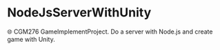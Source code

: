 # NodeJsServerWithUnity
🌐 CGM276 GameImplementProject. Do a server with Node.js and create game with Unity.
